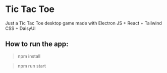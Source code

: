 # Tic Tac Toe

Just a Tic Tac Toe desktop game made with Electron JS + React + Tailwind CSS + DaisyUI

## How to run the app:

> npm install

> npm run start
